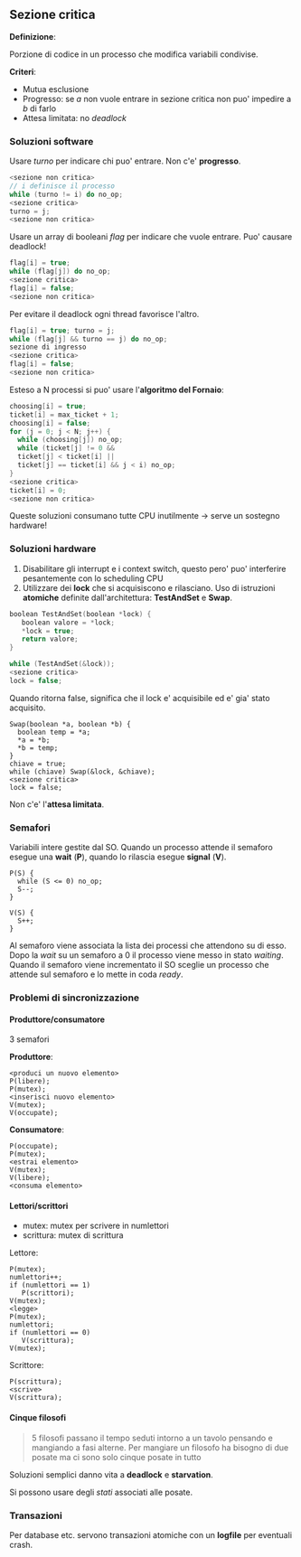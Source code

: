 ## Sezione critica

**Definizione**:

Porzione di codice in un processo che modifica variabili condivise.


**Criteri**:
- Mutua esclusione
- Progresso: se *a* non vuole entrare in sezione critica non puo' impedire a *b* di farlo
- Attesa limitata: no *deadlock*

### Soluzioni software

Usare *turno* per indicare chi puo' entrare.
Non c'e' **progresso**.

```c
<sezione non critica>
// i definisce il processo
while (turno != i) do no_op;
<sezione critica>
turno = j;
<sezione non critica>
```

Usare un array di booleani *flag* per indicare che vuole entrare.
Puo' causare deadlock!

```c
flag[i] = true;
while (flag[j]) do no_op;
<sezione critica>
flag[i] = false;
<sezione non critica>
```

Per evitare il deadlock ogni thread favorisce l'altro.

```c
flag[i] = true; turno = j;
while (flag[j] && turno == j) do no_op;
sezione di ingresso
<sezione critica>
flag[i] = false;
<sezione non critica>
```

Esteso a N processi si puo' usare l'**algoritmo del Fornaio**:

```c
choosing[i] = true;
ticket[i] = max_ticket + 1;
choosing[i] = false;
for (j = 0; j < N; j++) {
  while (choosing[j]) no_op;
  while (ticket[j] != 0 &&
  ticket[j] < ticket[i] ||
  ticket[j] == ticket[i] && j < i) no_op;
}
<sezione critica>
ticket[i] = 0;
<sezione non critica>
```

Queste soluzioni consumano tutte CPU inutilmente -> serve un sostegno hardware!

### Soluzioni hardware

1. Disabilitare gli interrupt e i context switch, questo pero' puo' interferire pesantemente con lo scheduling CPU
2. Utilizzare dei **lock** che si acquisiscono e rilasciano. Uso di istruzioni **atomiche** definite dall'architettura: **TestAndSet** e **Swap**.

```c
boolean TestAndSet(boolean *lock) {
   boolean valore = *lock;
   *lock = true;
   return valore;
}

while (TestAndSet(&lock));
<sezione critica>
lock = false;
```

Quando ritorna false, significa che il lock e' acquisibile ed e' gia' stato acquisito.

```
Swap(boolean *a, boolean *b) {
  boolean temp = *a;
  *a = *b;
  *b = temp;
}
chiave = true;
while (chiave) Swap(&lock, &chiave);
<sezione critica>
lock = false;
```

Non c'e' l'**attesa limitata**.

### Semafori

Variabili intere gestite dal SO. Quando un processo attende il semaforo esegue una **wait** (**P**), quando lo rilascia esegue **signal** (**V**).


```
P(S) {
  while (S <= 0) no_op;
  S--;
}

V(S) {
  S++;
}
```

Al semaforo viene associata la lista dei processi che attendono su di esso. Dopo la *wait* su un semaforo a 0 il processo viene messo in stato *waiting*. Quando il semaforo viene incrementato il SO sceglie un processo che attende sul semaforo e lo mette in coda *ready*.


### Problemi di sincronizzazione

#### Produttore/consumatore

3 semafori

**Produttore**:
```
<produci un nuovo elemento>
P(libere);
P(mutex);
<inserisci nuovo elemento>
V(mutex);
V(occupate);
```

**Consumatore**:
```
P(occupate);
P(mutex);
<estrai elemento>
V(mutex);
V(libere);
<consuma elemento>
```


#### Lettori/scrittori

- mutex: mutex per scrivere in numlettori
- scrittura: mutex di scrittura

Lettore:
```
P(mutex);
numlettori++;
if (numlettori == 1)
   P(scrittori);
V(mutex);
<legge>
P(mutex);
numlettori­­;
if (numlettori == 0)
   V(scrittura);
V(mutex);
```

Scrittore:
```
P(scrittura);
<scrive>
V(scrittura);
```

#### Cinque filosofi

> 5 filosofi passano il tempo seduti intorno a un tavolo pensando e mangiando a fasi alterne. Per mangiare un filosofo ha bisogno di due posate ma ci sono solo cinque posate in tutto

Soluzioni semplici danno vita a **deadlock** e **starvation**.

Si possono usare degli *stati* associati alle posate.


### Transazioni

Per database etc. servono transazioni atomiche con un **logfile** per eventuali crash.
